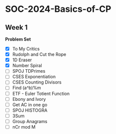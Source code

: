 # SOC-2024-Basics-of-CP

## Week 1

**Problem Set**

* [x] To My Critics
* [x] Rudolph and Cut the Rope
* [x] 1D Eraser
* [x] Number Spiral
* [ ] SPOJ TDPrimes
* [ ] CSES Exponentiation
* [ ] CSES Counting Divisors
* [ ] Find (a^b)%m
* [ ] ETF - Euler Totient Function
* [ ] Ebony and Ivory
* [ ] Get AC in one go
* [ ] SPOJ HISTOGRA
* [ ] 3Sum
* [ ] Group Anagrams
* [ ] nCr mod M
